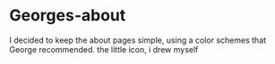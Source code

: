 # Georges-about
I decided to keep the about pages simple, using a color schemes that George recommended.
the little icon, i drew myself
